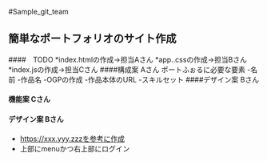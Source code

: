 #Sample_git_team
## 簡単なポートフォリオのサイト作成
####　TODO
*index.htmlの作成→担当Aさん
*app..cssの作成→担当Bさん
*index.jsの作成→担当Cさん
####構成案 Aさん
ポートふぉるに必要な要素
-名前
-作品名
-OGPの作成
-作品本体のURL
-スキルセット
####デザイン案 Bさん
#### 機能案 Cさん


#### デザイン案 Bさん

 * https://xxx.yyy.zzzを参考に作成
 * 上部にmenuかつ右上部にログイン


